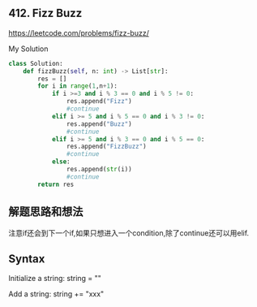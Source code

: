 ## 412. Fizz Buzz

https://leetcode.com/problems/fizz-buzz/

My Solution

```python
class Solution:
    def fizzBuzz(self, n: int) -> List[str]:
        res = []
        for i in range(1,n+1):
            if i >=3 and i % 3 == 0 and i % 5 != 0:
                res.append("Fizz")
                #continue
            elif i >= 5 and i % 5 == 0 and i % 3 != 0:
                res.append("Buzz")
                #continue
            elif i >= 5 and i % 3 == 0 and i % 5 == 0:
                res.append("FizzBuzz")
                #continue
            else:
                res.append(str(i))
                #continue
        return res
```

## 解题思路和想法

注意if还会到下一个if,如果只想进入一个condition,除了continue还可以用elif.

## Syntax
Initialize a string: string = ""

Add a string: string += "xxx"
